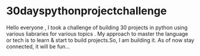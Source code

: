 # 30dayspythonprojectchallenge
Hello everyone ,
I took a challenge of building 30 projects in python using various liabraries for various topics .
My approach to master the language or tech is to learn & start to build projects.So, I am building it.
As of now stay connected, it will be fun...
